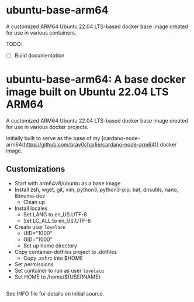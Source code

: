 # ubuntu-base-arm64
A customized ARM64 Ubuntu 22.04 LTS-based docker base image created for use in various containers.

TODO:
- [ ] Build documentation

# ubuntu-base-arm64: A base docker image built on Ubuntu 22.04 LTS ARM64
A customized ARM64 Ubuntu 22.04 LTS-based docker base image created for use in various docker projects.

Initially built to serve as the base of my [cardano-node-arm64(https://github.com/brav0charlie/cardano-node-arm64)] docker image.

## Customizations
- Start with arm64v8/ubuntu as a base image
- Install zsh, wget, git, vim, python3, python3-pip, bat, dnsutils, nano, libnuma-dev
  - Clean up
- Install locales
  - Set LANG to en_US.UTF-8
  - Set LC_ALL to en_US.UTF-8
- Create user `lovelace`
  - UID="1000"
  - GID="1000"
  - Set up home directory
- Copy container-dotfiles project to .dotfiles
  - Copy .zshrc into $HOME
- Set permissions
- Set container to run as user `lovelace`
- Set HOME to /home/${USERNAME}

##
See INFO file for details on initial source.